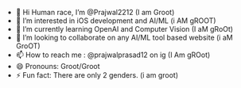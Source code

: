 - 👋 Hi Human race, I’m @Prajwal2212 (I am Groot)
- 👀 I’m interested in iOS development and AI/ML (i AM gROOT)
- 🌱 I’m currently learning OpenAI and Computer Vision (I aM gRoOt)
- 💞️ I’m looking to collaborate on any AI/ML tool based website (i aM GroOT)
- 📫 How to reach me : @prajwalprasad12 on ig (I Am gROot)
- 😄 Pronouns: Groot/Groot
- ⚡ Fun fact: There are only 2 genders. (i am groot)
